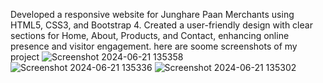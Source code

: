 Developed a responsive website for Junghare Paan Merchants using HTML5, CSS3, and Bootstrap 4. Created a user-friendly design with clear sections for Home, About, Products, and Contact, enhancing online presence and visitor engagement.
here are soome screenshots of my project
![Screenshot 2024-06-21 135358](https://github.com/junghare1/responsive-website-for-betal-leaf/assets/166168901/d526b7f0-c184-48e9-801f-16bc3900d8e7)
![Screenshot 2024-06-21 135336](https://github.com/junghare1/responsive-website-for-betal-leaf/assets/166168901/ea1be1cc-5c80-429f-868e-ebb44f80b473)
![Screenshot 2024-06-21 135302](https://github.com/junghare1/responsive-website-for-betal-leaf/assets/166168901/7cefa97c-95bd-41b2-9bf1-4aa913c751a0)
